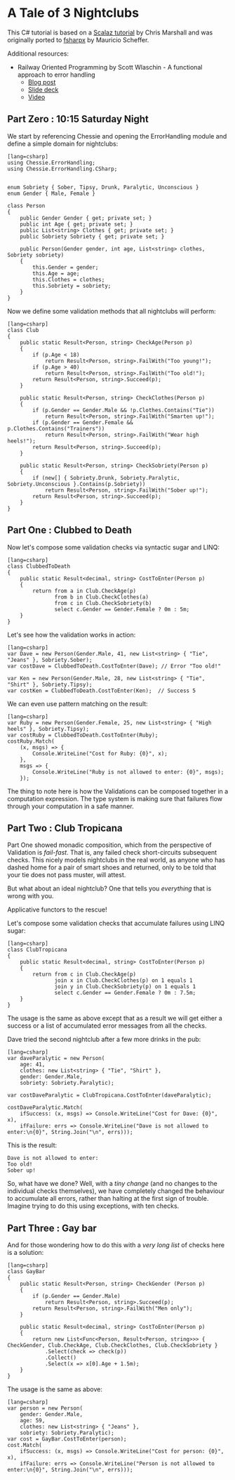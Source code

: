 # A Tale of 3 Nightclubs

This C# tutorial is based on a [Scalaz tutorial](https://gist.github.com/oxbowlakes/970717) by Chris Marshall and was originally ported to [fsharpx](https://github.com/fsprojects/fsharpx/blob/master/tests/FSharpx.CSharpTests/ValidationExample.cs) by Mauricio Scheffer.

Additional resources:

* Railway Oriented Programming by Scott Wlaschin - A functional approach to error handling
	* [Blog post](http://fsharpforfunandprofit.com/posts/recipe-part2/)
    * [Slide deck](http://www.slideshare.net/ScottWlaschin/railway-oriented-programming)
    * [Video](https://vimeo.com/97344498)

## Part Zero : 10:15 Saturday Night

We start by referencing Chessie and opening the ErrorHandling module and define a simple domain for nightclubs:

    [lang=csharp]
    using Chessie.ErrorHandling;
    using Chessie.ErrorHandling.CSharp;


    enum Sobriety { Sober, Tipsy, Drunk, Paralytic, Unconscious }
    enum Gender { Male, Female }

    class Person
    {
        public Gender Gender { get; private set; }
        public int Age { get; private set; }
        public List<string> Clothes { get; private set; }
        public Sobriety Sobriety { get; private set; }

        public Person(Gender gender, int age, List<string> clothes, Sobriety sobriety)
        {
            this.Gender = gender;
            this.Age = age;
            this.Clothes = clothes;
            this.Sobriety = sobriety;
        }
    }

Now we define some validation methods that all nightclubs will perform:

    [lang=csharp]
    class Club
    {
        public static Result<Person, string> CheckAge(Person p)
        {
            if (p.Age < 18)
                return Result<Person, string>.FailWith("Too young!");
            if (p.Age > 40)
                return Result<Person, string>.FailWith("Too old!");
            return Result<Person, string>.Succeed(p);
        }

        public static Result<Person, string> CheckClothes(Person p)
        {
            if (p.Gender == Gender.Male && !p.Clothes.Contains("Tie"))
                return Result<Person, string>.FailWith("Smarten up!");
            if (p.Gender == Gender.Female && p.Clothes.Contains("Trainers"))
                return Result<Person, string>.FailWith("Wear high heels!");
            return Result<Person, string>.Succeed(p);
        }

        public static Result<Person, string> CheckSobriety(Person p)
        {
            if (new[] { Sobriety.Drunk, Sobriety.Paralytic, Sobriety.Unconscious }.Contains(p.Sobriety))
                return Result<Person, string>.FailWith("Sober up!");
            return Result<Person, string>.Succeed(p);
        }
    }

## Part One : Clubbed to Death

Now let's compose some validation checks via syntactic sugar and LINQ:

    [lang=csharp]
    class ClubbedToDeath
    {
        public static Result<decimal, string> CostToEnter(Person p)
        {
            return from a in Club.CheckAge(p)
                   from b in Club.CheckClothes(a)
                   from c in Club.CheckSobriety(b)
                   select c.Gender == Gender.Female ? 0m : 5m;
        }
    }

Let's see how the validation works in action:

    [lang=csharp]
    var Dave = new Person(Gender.Male, 41, new List<string> { "Tie", "Jeans" }, Sobriety.Sober);
    var costDave = ClubbedToDeath.CostToEnter(Dave); // Error "Too old!"

    var Ken = new Person(Gender.Male, 28, new List<string> { "Tie", "Shirt" }, Sobriety.Tipsy);
    var costKen = ClubbedToDeath.CostToEnter(Ken);  // Success 5


We can even use pattern matching on the result:

    [lang=csharp]
    var Ruby = new Person(Gender.Female, 25, new List<string> { "High heels" }, Sobriety.Tipsy);
    var costRuby = ClubbedToDeath.CostToEnter(Ruby);
    costRuby.Match(
        (x, msgs) => {
            Console.WriteLine("Cost for Ruby: {0}", x);
        },
        msgs => {
            Console.WriteLine("Ruby is not allowed to enter: {0}", msgs);
        });

The thing to note here is how the Validations can be composed together in a computation expression.
The type system is making sure that failures flow through your computation in a safe manner.

## Part Two : Club Tropicana

Part One showed monadic composition, which from the perspective of Validation is *fail-fast*. That is, any failed check short-circuits subsequent checks. This nicely models nightclubs in the real world, as anyone who has dashed home for a pair of smart shoes and returned, only to be told that your tie does not pass muster, will attest.

But what about an ideal nightclub? One that tells you *everything* that is wrong with you.

Applicative functors to the rescue!

Let's compose some validation checks that accumulate failures using LINQ sugar:

    [lang=csharp]
    class ClubTropicana
    {
        public static Result<decimal, string> CostToEnter(Person p)
        {
            return from c in Club.CheckAge(p)
                   join x in Club.CheckClothes(p) on 1 equals 1
                   join y in Club.CheckSobriety(p) on 1 equals 1
                   select c.Gender == Gender.Female ? 0m : 7.5m;
        }
    }

The usage is the same as above except that as a result we will get either a success or a list of accumulated error messages from all the checks. 

Dave tried the second nightclub after a few more drinks in the pub:

    [lang=csharp]
    var daveParalytic = new Person(
        age: 41,
        clothes: new List<string> { "Tie", "Shirt" },
        gender: Gender.Male,
        sobriety: Sobriety.Paralytic);

    var costDaveParalytic = ClubTropicana.CostToEnter(daveParalytic);

    costDaveParalytic.Match(
        ifSuccess: (x, msgs) => Console.WriteLine("Cost for Dave: {0}", x),
        ifFailure: errs => Console.WriteLine("Dave is not allowed to enter:\n{0}", String.Join("\n", errs)));

This is the result:

    Dave is not allowed to enter:
    Too old!
    Sober up!

So, what have we done? Well, with a *tiny change* (and no changes to the individual checks themselves), we have completely changed the behaviour to accumulate all errors, rather than halting at the first sign of trouble. Imagine trying to do this using exceptions, with ten checks.

## Part Three : Gay bar

And for those wondering how to do this with a *very long list* of checks here is a solution:

    [lang=csharp]
    class GayBar
    {
        public static Result<Person, string> CheckGender (Person p)
        {
            if (p.Gender == Gender.Male)
                return Result<Person, string>.Succeed(p);
            return Result<Person, string>.FailWith("Men only");
        }

        public static Result<decimal, string> CostToEnter(Person p)
        {
            return new List<Func<Person, Result<Person, string>>> { CheckGender, Club.CheckAge, Club.CheckClothes, Club.CheckSobriety }
                .Select(check => check(p))
                .Collect()
                .Select(x => x[0].Age + 1.5m);
        }
    }


The usage is the same as above:

    [lang=csharp]
    var person = new Person(
        gender: Gender.Male,
        age: 59,
        clothes: new List<string> { "Jeans" },
        sobriety: Sobriety.Paralytic);
    var cost = GayBar.CostToEnter(person);
    cost.Match(
        ifSuccess: (x, msgs) => Console.WriteLine("Cost for person: {0}", x),
        ifFailure: errs => Console.WriteLine("Person is not allowed to enter:\n{0}", String.Join("\n", errs)));
